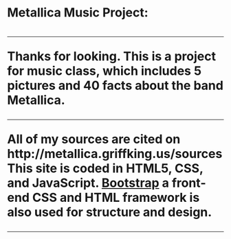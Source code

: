 
<h1>Metallica Music Project:<h1><hr><p>

Thanks for looking. This is a project for music class, which includes 5 pictures and 40 facts about the band Metallica.
<hr>
All of my sources are cited on http://metallica.griffking.us/sources
This site is coded in HTML5, CSS, and JavaScript. <a href=“http://getbootstrap.com”>Bootstrap</a> a front-end CSS and HTML framework is also used for structure and design.</p>
  <hr>
